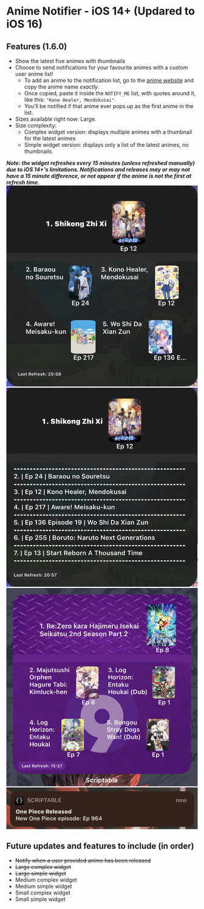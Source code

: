 # Anime Notifier - iOS 14+ (Updared to iOS 16)

## Features (1.6.0)
- Show the latest five animes with thumbnails
- Choose to send notifications for your favourite animes with a custom user anime list!
	- To add an anime to the notification list, go to the [anime website](https://goload.pro) and copy the anime name *exactly*.
	- Once copied, paste it inside the ```NOTIFY_ME``` list, with quotes around it, like this: ```"Kono Healer, Mendokusai"```.
	- You'll be notified if that anime ever pops up as the first anime in the list.
- Sizes available right now: Large.
- Size complexity:
	- Complex widget version: displays multiple animes with a thumbnail for the latest animes
	- Simple widget version: displays only a list of the latest animes, no thumbnails

***Note: the widget refreshes every 15 minutes (unless refreshed manually) due to iOS 14+'s limitations. Notifications and releases may or may not have a 15 minute difference, or not appear if the anime is not the first at refresh time.***
![alt Anime Notifier on Homescreen](https://github.com/SkinnyDevi/scriptable/blob/main/images/genericLarge.jpg)
![alt Anime Notifier on Homescreen (Simple)](https://github.com/SkinnyDevi/scriptable/blob/main/images/genericSimple.jpg)
![alt Anime Notifier on Homescreen with 9animeBG](https://github.com/SkinnyDevi/scriptable/blob/main/images/9animeWidget.jpg)
![alt Anime Notifier notifications](https://github.com/SkinnyDevi/scriptable/blob/main/images/notifications.jpg)

## Future updates and features to include (in order)
- ~~Notify when a user provided anime has been released~~
- ~~Large complex widget~~
- ~~Large simple widget~~
- Medium complex widget
- Medium simple widget
- Small complex widget
- Small simple widget